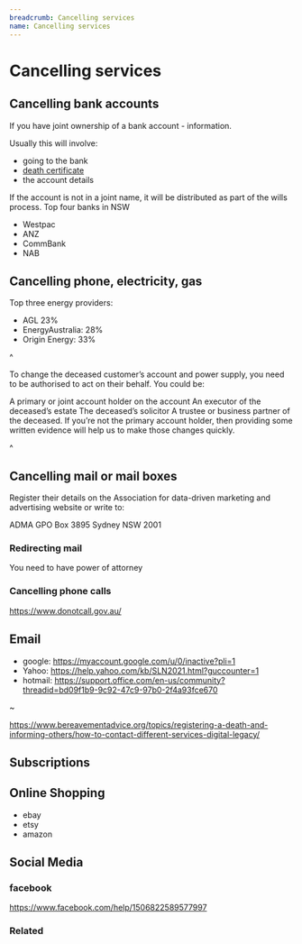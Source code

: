 ```yaml
---
breadcrumb: Cancelling services
name: Cancelling services
---
```


Cancelling services
===========================
## Cancelling bank accounts

<!--
  Light:  <p class="au-callout">
  Dark:   <p class="au-callout au-callout--dark">
-->

<p class="au-callout" aria-label="Callout description1">
If you have joint ownership of a bank account - information.
</p>

Usually this will involve:
- going to the bank
- [death certificate](/register-the-death/getting-a-death-certificate)
- the account details

If the account is not in a joint name, it will be distributed as part of the wills process.
Top four banks in NSW
- Westpac
- ANZ
- CommBank
- NAB


## Cancelling phone, electricity, gas
Top three energy providers:
* AGL 23%
* EnergyAustralia: 28%
* Origin Energy: 33%


^ <!-- Source: iPart.nsw.gov.au. source of market share of energy companies in NSW https://www.ipart.nsw.gov.au/files/sharedassets/website/shared-files/investigation-compliance-monitoring-energy-publications-electricity-gas-market-monitoring-201718/draft-report-review-of-the-performance-and-competitivness-of-the-retail-energy-market-in-nsw-october-2018.pdf -->


To change the deceased customer’s account and power supply, you need to be authorised to act on their behalf. You could be:

A primary or joint account holder on the account
An executor of the deceased’s estate
The deceased’s solicitor
A trustee or business partner of the deceased.
If you’re not the primary account holder, then providing some written evidence will help us to make those changes quickly.

^<!-- https://www.originenergy.com.au/for-home/electricity-and-gas/billing-payments/deceased-estates.html-->

## Cancelling mail or mail boxes
Register their details on the Association for data-driven marketing and advertising website or write to:

ADMA
GPO Box 3895
Sydney NSW 2001

### Redirecting mail
You need to have power of attorney

### Cancelling phone calls

https://www.donotcall.gov.au/

## Email

- google: https://myaccount.google.com/u/0/inactive?pli=1
- Yahoo: https://help.yahoo.com/kb/SLN2021.html?guccounter=1
- hotmail: https://support.office.com/en-us/community?threadid=bd09f1b9-9c92-47c9-97b0-2f4a93fce670

~<!--- these three are chosen because they are the most-used email providers in australia --->


https://www.bereavementadvice.org/topics/registering-a-death-and-informing-others/how-to-contact-different-services-digital-legacy/

## Subscriptions
## Online Shopping
- ebay
- etsy
- amazon

## Social Media

### facebook
https://www.facebook.com/help/1506822589577997

### Related
